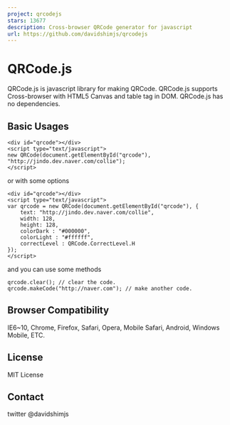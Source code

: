 ```yaml
---
project: qrcodejs
stars: 13677
description: Cross-browser QRCode generator for javascript
url: https://github.com/davidshimjs/qrcodejs
---
```


QRCode.js
=========

QRCode.js is javascript library for making QRCode. QRCode.js supports Cross-browser with HTML5 Canvas and table tag in DOM. QRCode.js has no dependencies.

Basic Usages
------------

```
<div id="qrcode"></div>
<script type="text/javascript">
new QRCode(document.getElementById("qrcode"), "http://jindo.dev.naver.com/collie");
</script>
```

or with some options

```
<div id="qrcode"></div>
<script type="text/javascript">
var qrcode = new QRCode(document.getElementById("qrcode"), {
	text: "http://jindo.dev.naver.com/collie",
	width: 128,
	height: 128,
	colorDark : "#000000",
	colorLight : "#ffffff",
	correctLevel : QRCode.CorrectLevel.H
});
</script>
```

and you can use some methods

```
qrcode.clear(); // clear the code.
qrcode.makeCode("http://naver.com"); // make another code.
```

Browser Compatibility
---------------------

IE6~10, Chrome, Firefox, Safari, Opera, Mobile Safari, Android, Windows Mobile, ETC.

License
-------

MIT License

Contact
-------

twitter @davidshimjs
